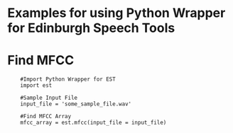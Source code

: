 # Examples for using Python Wrapper for Edinburgh Speech Tools

# Find MFCC

		#Import Python Wrapper for EST
		import est

		#Sample Input File
		input_file = 'some_sample_file.wav'

		#Find MFCC Array
		mfcc_array = est.mfcc(input_file = input_file)
